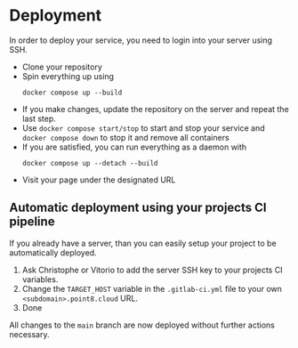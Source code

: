 # Deployment

In order to deploy your service, you need to login into your server using SSH.

* Clone your repository
* Spin everything up using
    ```
    docker compose up --build
    ```
* If you make changes, update the repository on the server and repeat the last step.
* Use `docker compose start/stop` to start and stop your service and `docker compose down` to stop it and remove all containers
* If you are satisfied, you can run everything as a daemon with
    ```
    docker compose up --detach --build
    ```
* Visit your page under the designated URL

## Automatic deployment using your projects CI pipeline

If you already have a server, than you can easily setup your project to be automatically deployed.

1. Ask Christophe or Vitorio to add the server SSH key to your projects CI variables.
2. Change the `TARGET_HOST` variable in the `.gitlab-ci.yml` file to your own `<subdomain>.point8.cloud` URL.
3. Done

All changes to the `main` branch are now deployed without further actions necessary.
